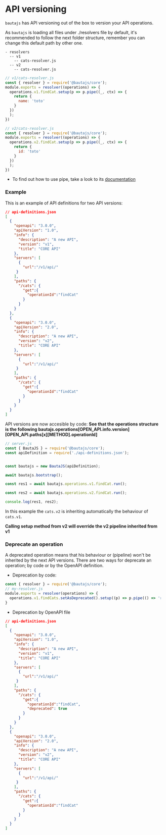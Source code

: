 # API versioning

`bautajs` has API versioning out of the box to version your API operations.

As `bautajs` is loading all files under ./resolvers file by default, it's recommended to follow the next folder structure, remember you can change this default path by other one.
````
- resolvers
  -- v1
    -- cats-resolver.js
  -- v2
    -- cats-resolver.js
````

```js
// v1/cats-resolver.js
const { resolver } = require('@bautajs/core');
module.exports = resolver((operations) => {
  operations.v1.findCat.setup(p => p.pipe((_, ctx) => {
    return {
      name: 'toto'
    }
  })
  );
})
```

```js
// v2/cats-resolver.js
const { resolver } = require('@bautajs/core');
module.exports = resolver((operations) => {
  operations.v2.findCat.setup(p => p.pipe((_, ctx) => {
    return {
      id: 'toto'
    }
  })
  );
})
```

- To find out how to use pipe, take a look to its [documentation](./operators-and-resolver.md)

### Example

This is an example of API definitions for two API versions:

```json
// api-definitions.json
[
  {
    "openapi": "3.0.0",
    "apiVersion": "1.0",
    "info": {
      "description": "A new API",
      "version": "v1",
      "title": "CORE API"
    },
    "servers": [
      {
        "url":"/v1/api/"
     }
    ],
    "paths": {
      "/cats": {
        "get":{
          "operationId":"findCat"
        }
      }
    }
  },
  {
    "openapi": "3.0.0",
    "apiVersion": "2.0",
    "info": {
      "description": "A new API",
      "version": "v2",
      "title": "CORE API"
    },
    "servers": [
      {
        "url":"/v1/api/"
     }
    ],
    "paths": {
      "/cats": {
        "get":{
          "operationId":"findCat"
        }
      }
    }
  }
]
```

API versions are now accesible by code:
**See that the operations structure is the following bautajs.operations[OPEN_API.info.version][OPEN_API.paths[x][METHOD].operationId]**

```js
// server.js
const { BautaJS } = require('@bautajs/core');
const apiDefinition = require('./api-definitions.json');


const bautajs = new BautaJS(apiDefinition);

await bautajs.bootstrap();

const res1 = await bautajs.operations.v1.findCat.run();

const res2 = await bautajs.operations.v2.findCat.run();

console.log(res1, res2);

```

In this example the `cats.v2` is inheriting automatically the behaviour of `cats.v1`.

**Calling setup method from v2 will override the v2 pipeline inherited from v1**

### Deprecate an operation

A deprecated operation means that his behaviour or (pipeline) won't be inherited by the next API versions.
There are two ways for deprecate an operation; by code or by the OpenAPI definition.

- Deprecation by code:
```js
const { resolver } = require('@bautajs/core');
// my-resolver.js
module.exports = resolver(operations) => {
  operations.v1.findCats.setAsDeprecated().setup((p) => p.pipe(() => 'result'));
}
```

- Deprecation by OpenAPI file

```json
// api-definitions.json
[
  {
    "openapi": "3.0.0",
    "apiVersion": "1.0",
    "info": {
      "description": "A new API",
      "version": "v1",
      "title": "CORE API"
    },
    "servers": [
      {
        "url":"/v1/api/"
     }
    ],
    "paths": {
      "/cats": {
        "get":{
          "operationId":"findCat",
          "deprecated": true
        }
      }
    }
  },
  {
    "openapi": "3.0.0",
    "apiVersion": "2.0",
    "info": {
      "description": "A new API",
      "version": "v2",
      "title": "CORE API"
    },
    "servers": [
      {
        "url":"/v1/api/"
     }
    ],
    "paths": {
      "/cats": {
        "get":{
          "operationId":"findCat"
        }
      }
    }
  }
]
```

